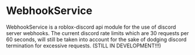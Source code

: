 # WebhookService
WebhookService is a roblox-discord api module for the use of discord server webhooks. The current discord rate limits which are 30 requests per 60 seconds, will still be taken into account for the sake of dodging discord termination for excessive requests. (STILL IN DEVELOPMENT!!!)
